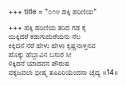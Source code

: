 +++
title = "೦೧೪ ಹಕ್ಕಿ ಹರಿಣಿಯ"

+++
ಹಕ್ಕಿ ಹರಿಣಿಯ ತರಿದ ಗಡ ಕೈ  
ಯಿಕ್ಕಿದರೆ ಕಡುಗುದುರೆಯನು ನೆಲ  
ಕಿಕ್ಕಿದನೆ ನೆರೆ ಹೇಳು ಹೇಳಾ ಕೃಷ್ಣನಾಳ್ತನವ  
ಹೊಕ್ಕು ಹೆಬ್ಬಾವಿನ ಬಸುರ ಸೀ  
ಳಿಕ್ಕಿದನೆ ಯಾದವನ ಪೌರುಷ  
ವಕ್ಕಜವಲಾ ಭೀಷ್ಮ ತೂಪಿರಿಯೆಂದನಾ ಚೈದ್ಯ   ॥14॥